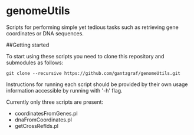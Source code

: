 # genomeUtils

Scripts for performing simple yet tedious tasks such as retrieving gene coordinates or DNA sequences.

##Getting started

To start using these scripts you need to clone this repository and submodules as follows:

    git clone --recursive https://github.com/gantzgraf/genomeUtils.git

Instructions for running each script should be provided by their own usage information accessible by running with '-h' flag. 

Currently only three scripts are present: 
    
 * coordinatesFromGenes.pl 
 * dnaFromCoordinates.pl
 * getCrossRefIds.pl

